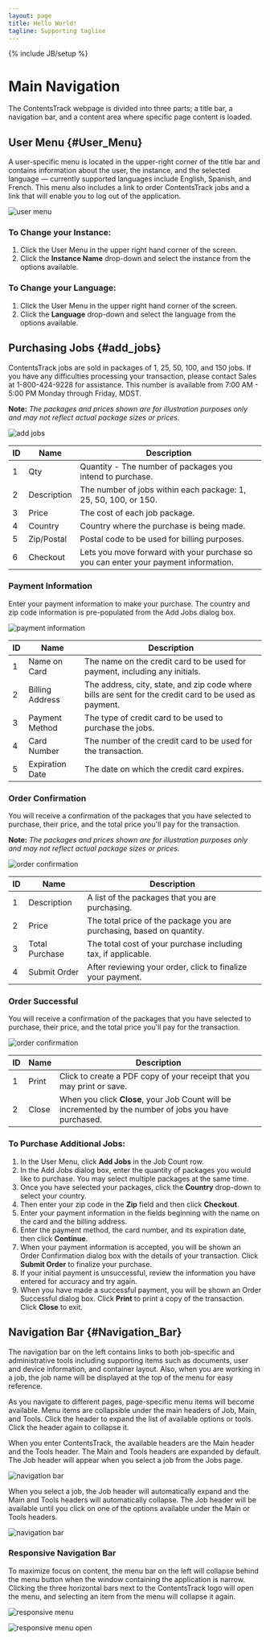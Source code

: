 ```yaml
---
layout: page
title: Hello World!
tagline: Supporting tagline
---
```

{% include JB/setup %}

Main Navigation
===============

The ContentsTrack webpage is divided into three parts; a title bar, a
navigation bar, and a content area where specific page content is
loaded.

User Menu {#User_Menu}
---------

A user-specific menu is located in the upper-right corner of the title
bar and contains information about the user, the instance, and the
selected language — currently supported languages include English,
Spanish, and French. This menu also includes a link to order
ContentsTrack jobs and a link that will enable you to log out of the
application.

![user menu](ol_images/english/ol_user_information.jpg)

### To Change your Instance:

1.  Click the User Menu in the upper right hand corner of the screen.
2.  Click the **Instance Name** drop-down and select the instance from
    the options available.

### To Change your Language:

1.  Click the User Menu in the upper right hand corner of the screen.
2.  Click the **Language** drop-down and select the language from the
    options available.

Purchasing Jobs {#add_jobs}
---------------

ContentsTrack jobs are sold in packages of 1, 25, 50, 100, and 150 jobs.
If you have any difficulties processing your transaction, please contact
Sales at 1-800-424-9228 for assistance. This number is available from
7:00 AM - 5:00 PM Monday through Friday, MDST.

**Note:** *The packages and prices shown are for illustration purposes
only and may not reflect actual package sizes or prices.*

![add jobs](ol_images/english/ol_purchase_jobs.jpg)

 | ID  | Name         | Description                                                                          |
 | ----| -------------| -------------------------------------------------------------------------------------|
 | 1   | Qty          | Quantity - The number of packages you intend to purchase.                            |
 | 2   | Description  | The number of jobs within each package: 1, 25, 50, 100, or 150.                      |
 | 3   | Price        | The cost of each job package.                                                        |
 | 4   | Country      | Country where the purchase is being made.                                            |
 | 5   | Zip/Postal   | Postal code to be used for billing purposes.                                         |
 | 6   | Checkout     | Lets you move forward with your purchase so you can enter your payment information.  |

### Payment Information

Enter your payment information to make your purchase. The country and
zip code information is pre-populated from the Add Jobs dialog box.

![payment information](ol_images/english/ol_payment_info.jpg)

 | ID  | Name             | Description
 | ----| -----------------| --------------------------------------------------------------------------------------------------------
 | 1   | Name on Card     | The name on the credit card to be used for payment, including any initials.
 | 2   | Billing Address  | The address, city, state, and zip code where bills are sent for the credit card to be used as payment.
 | 3   | Payment Method   | The type of credit card to be used to purchase the jobs.
 | 4   | Card Number      | The number of the credit card to be used for the transaction.
 | 5   | Expiration Date  | The date on which the credit card expires.

### Order Confirmation

You will receive a confirmation of the packages that you have selected
to purchase, their price, and the total price you'll pay for the
transaction.

**Note:** *The packages and prices shown are for illustration purposes
only and may not reflect actual package sizes or prices.*

![order confirmation](ol_images/english/ol_order_confirmation.jpg)

 | ID  | Name            | Description                                                            |
 | ----| ----------------| -----------------------------------------------------------------------|
 | 1   | Description     | A list of the packages that you are purchasing.                        |
 | 2   | Price           | The total price of the package you are purchasing, based on quantity.  |
 | 3   | Total Purchase  | The total cost of your purchase including tax, if applicable.          |
 | 4   | Submit Order    | After reviewing your order, click to finalize your payment.            |

### Order Successful

You will receive a confirmation of the packages that you have selected
to purchase, their price, and the total price you'll pay for the
transaction.

![order confirmation](ol_images/english/ol_order_success.jpg)

 | ID  | Name   | Description                                                                                             |
 | ----| -------| --------------------------------------------------------------------------------------------------------|
 | 1   | Print  | Click to create a PDF copy of your receipt that you may print or save.                                  |
 | 2   | Close  | When you click **Close**, your Job Count will be incremented by the number of jobs you have purchased.  |

### To Purchase Additional Jobs:

1.  In the User Menu, click **Add Jobs** in the Job Count row.
2.  In the Add Jobs dialog box, enter the quantity of packages you would
    like to purchase. You may select multiple packages at the same time.
3.  Once you have selected your packages, click the **Country**
    drop-down to select your country.
4.  Then enter your zip code in the **Zip** field and then click
    **Checkout**.
5.  Enter your payment information in the fields beginning with the name
    on the card and the billing address.
6.  Enter the payment method, the card number, and its expiration date,
    then click **Continue**.
7.  When your payment information is accepted, you will be shown an
    Order Confirmation dialog box with the details of your transaction.
    Click **Submit Order** to finalize your purchase.
8.  If your initial payment is unsuccessful, review the information you
    have entered for accuracy and try again.
9.  When you have made a successful payment, you will be shown an Order
    Successful dialog box. Click **Print** to print a copy of the
    transaction. Click **Close** to exit.

Navigation Bar {#Navigation_Bar}
--------------

The navigation bar on the left contains links to both job-specific and
administrative tools including supporting items such as documents, user
and device information, and container layout. Also, when you are working
in a job, the job name will be displayed at the top of the menu for easy
reference.

As you navigate to different pages, page-specific menu items will become
available. Menu items are collapsible under the main headers of Job,
Main, and Tools. Click the header to expand the list of available
options or tools. Click the header again to collapse it.

When you enter ContentsTrack, the available headers are the Main header
and the Tools header. The Main and Tools headers are expanded by
default. The Job header will appear when you select a job from the Jobs
page.

![navigation bar](ol_images/english/ol_main_menu_view.jpg)

When you select a job, the Job header will automatically expand and the
Main and Tools headers will automatically collapse. The Job header will
be available until you click on one of the options available under the
Main or Tools headers.

![navigation bar](ol_images/english/ol_main_menu_view_job_header.jpg)

### Responsive Navigation Bar

To maximize focus on content, the menu bar on the left will collapse
behind the menu button when the window containing the application is
narrow. Clicking the three horizontal bars next to the ContentsTrack
logo will open the menu, and selecting an item from the menu will
collapse it again.

![responsive menu](ol_images/english/ol_responsive_size.jpg)

![responsive menu open](ol_images/english/ol_responsive_size_menu.jpg)